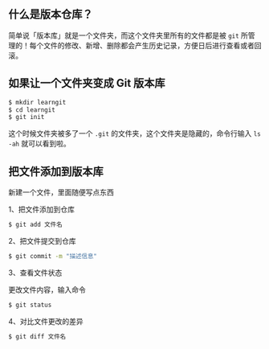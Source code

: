 
## 什么是版本仓库？

简单说「版本库」就是一个文件夹，而这个文件夹里所有的文件都是被 `git` 所管理的！每个文件的修改、新增、删除都会产生历史记录，方便日后进行查看或者回滚。

## 如果让一个文件夹变成 Git 版本库

```bash
$ mkdir learngit
$ cd learngit
$ git init 
```

这个时候文件夹被多了一个 `.git` 的文件夹，这个文件夹是隐藏的，命令行输入 `ls -ah` 就可以看到啦。

## 把文件添加到版本库

新建一个文件，里面随便写点东西

1、把文件添加到仓库

```bash
$ git add 文件名
```

2、把文件提交到仓库

```bash
$ git commit -m "描述信息"
```

3、查看文件状态

更改文件内容，输入命令

```bash
$ git status
```

4、对比文件更改的差异

```bash
$ git diff 文件名
```